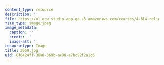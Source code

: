 ```yaml
---
content_type: resource
description: ''
file: https://ol-ocw-studio-app-qa.s3.amazonaws.com/courses/4-614-religious-architecture-and-islamic-cultures-fall-2002/0f6424ff38b8369bae90e7bc92f2a1c6_3059.jpg
file_type: image/jpeg
image_metadata:
  caption: ''
  credit: ''
  image-alt: ''
resourcetype: Image
title: 3059.jpg
uid: 0f6424ff-38b8-369b-ae90-e7bc92f2a1c6
---
```

